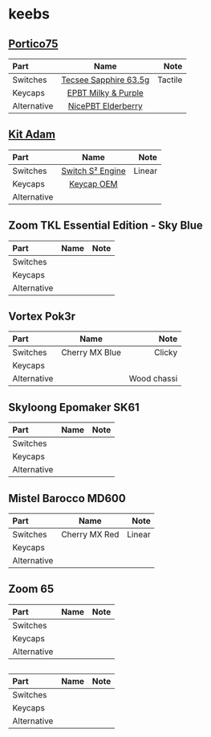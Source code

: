 # keebs

## [Portico75](https://thekey.company/products/portico75-lavender)

| Part        |                                       Name                                       |    Note |
| :---------- | :------------------------------------------------------------------------------: | ------: |
| Switches    |   [Tecsee Sapphire 63.5g](https://switches.mx/tecsee-sapphire?search=tecsee&)    | Tactile |
| Keycaps     | [EPBT Milky & Purple](https://www.maxgaming.se/sv/keycaps/epbt-milkypurple-ansi) |         |
| Alternative |  [NicePBT Elderberry](https://mykeyboard.eu/catalogue/nicepbt-elderberry_6917/)  |         |

## [Kit Adam](https://kbdcraft.store/products/adam)

| Part        |                             Name                              |   Note |
| :---------- | :-----------------------------------------------------------: | -----: |
| Switches    | [Switch S² Engine](https://kbdcraft.store/products/switch-s2) | Linear |
| Keycaps     |   [Keycap OEM](https://kbdcraft.store/products/keycaps-oem)   |        |
| Alternative |                                                               |        |

## Zoom TKL Essential Edition - Sky Blue

| Part        | Name  | Note |
| :---------- | :---: | ---: |
| Switches    |       |      |
| Keycaps     |       |      |
| Alternative |       |      |

## Vortex Pok3r

| Part        |      Name      |        Note |
| :---------- | :------------: | ----------: |
| Switches    | Cherry MX Blue |      Clicky |
| Keycaps     |                |             |
| Alternative |                | Wood chassi |

## Skyloong Epomaker SK61

| Part        | Name  | Note |
| :---------- | :---: | ---: |
| Switches    |       |      |
| Keycaps     |       |      |
| Alternative |       |      |

## Mistel Barocco MD600

| Part        |     Name      |   Note |
| :---------- | :-----------: | -----: |
| Switches    | Cherry MX Red | Linear |
| Keycaps     |               |        |
| Alternative |               |        |

## Zoom 65

| Part        | Name  | Note |
| :---------- | :---: | ---: |
| Switches    |       |      |
| Keycaps     |       |      |
| Alternative |       |      |

## 

| Part        | Name  | Note |
| :---------- | :---: | ---: |
| Switches    |       |      |
| Keycaps     |       |      |
| Alternative |       |      |
